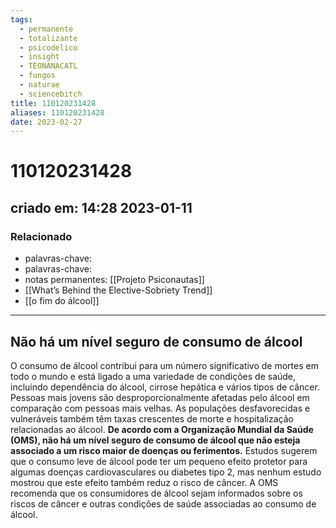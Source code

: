 ```yaml
---
tags:
  - permanente
  - totalizante
  - psicodelico
  - insight
  - TEONANACATL
  - fungos
  - naturae
  - sciencebitch
title: 110120231428
aliases: 110120231428
date: 2023-02-27
---
```

# 110120231428
## criado em: 14:28 2023-01-11

### Relacionado
- palavras-chave: 
- palavras-chave: 
- notas permanentes: [[Projeto Psiconautas]] 
- [[What’s Behind the Elective-Sobriety Trend]]
- [[o fim do álcool]]
---
## Não há um nível seguro de consumo de álcool
O consumo de álcool contribui para um número significativo de mortes em todo o mundo e está ligado a uma variedade de condições de saúde, incluindo dependência do álcool, cirrose hepática e vários tipos de câncer. Pessoas mais jovens são desproporcionalmente afetadas pelo álcool em comparação com pessoas mais velhas. As populações desfavorecidas e vulneráveis também têm taxas crescentes de morte e hospitalização relacionadas ao álcool. **De acordo com a Organização Mundial da Saúde (OMS), não há um nível seguro de consumo de álcool que não esteja associado a um risco maior de doenças ou ferimentos.** Estudos sugerem que o consumo leve de álcool pode ter um pequeno efeito protetor para algumas doenças cardiovasculares ou diabetes tipo 2, mas nenhum estudo mostrou que este efeito também reduz o risco de câncer. A OMS recomenda que os consumidores de álcool sejam informados sobre os riscos de câncer e outras condições de saúde associadas ao consumo de álcool.